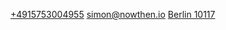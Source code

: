 [+4915753004955](tel:+4915753004955)
[simon@nowthen.io](mailto:simon@nowthen.io)
<a href="https://goo.gl/maps/77h17DUVmTQ2" target="_blank">Berlin 10117</a>
